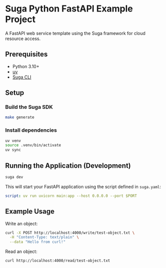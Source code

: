 # Suga Python FastAPI Example Project

A FastAPI web service template using the Suga framework for cloud resource access.

## Prerequisites

- Python 3.10+
- [uv](https://github.com/astral-sh/uv)
- [Suga CLI](https://docs.addsuga.com/cli/installation)

## Setup

### Build the Suga SDK

```bash
make generate
```

### Install dependencies

```bash
uv venv
source .venv/bin/activate
uv sync
```

## Running the Application (Development)

```bash
suga dev
```

This will start your FastAPI application using the script defined in `suga.yaml`:

```yaml
script: uv run uvicorn main:app --host 0.0.0.0 --port $PORT
```

## Example Usage

Write an object:

```bash
curl -X POST http://localhost:4000/write/test-object.txt \
  -H "Content-Type: text/plain" \
  --data "Hello from curl!"
```

Read an object:

```bash
curl http://localhost:4000/read/test-object.txt
```

